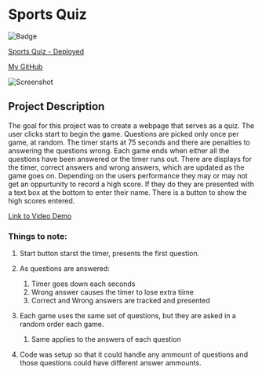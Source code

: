 # Sports Quiz

![Badge](https://img.shields.io/badge/Javascript-a)

[Sports Quiz - Deployed](https://antonio36alv.github.io/SportsQuiz/)

[My GitHub](https://github.com/antonio36alv)

![Screenshot](https://antonio36alv.github.io/SportsQuiz/Images/quiz.PNG)


## Project Description

The goal for this project was to create a webpage that serves as a quiz. The user clicks start to begin the game. Questions are picked only once per game, at random. The timer starts at 75 seconds and there are penalties to answering the questions wrong. Each game ends when either all the questions have been answered or the timer runs out. There are displays for the timer, correct answers and wrong answers, which are updated as the game goes on. Depending on the users performance they may or may not get an oppurtunity to record a high score. If they do they are presented with a text box at the bottom to enter their name. There is a button to show the high scores entered.

[Link to Video Demo](https://drive.google.com/file/d/15wTK5k9Ma3mCn7gJuZzykmA3XSpovbYV/view)

### Things to note:
1. Start button starst the timer, presents the first question.

2. As questions are answered:
    1. Timer goes down each seconds
    2. Wrong answer causes the timer to lose extra tiime
    3. Correct and Wrong answers are tracked and presented

3. Each game uses the same set of questions, but they are asked in a random order each game.
    1. Same applies to the answers of each question

4. Code was setup so that it could handle any ammount of questions and those questions could have different answer ammounts.
